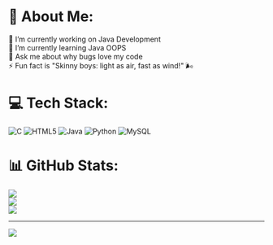 # 💫 About Me:
🔭 I’m currently working on Java Development<br>🌱 I’m currently learning Java OOPS<br>💬 Ask me about why bugs love my code<br>⚡ Fun fact is "Skinny boys: light as air, fast as wind!" 🌬️


# 💻 Tech Stack:
![C](https://img.shields.io/badge/c-%2300599C.svg?style=for-the-badge&logo=c&logoColor=white) ![HTML5](https://img.shields.io/badge/html5-%23E34F26.svg?style=for-the-badge&logo=html5&logoColor=white) ![Java](https://img.shields.io/badge/java-%23ED8B00.svg?style=for-the-badge&logo=openjdk&logoColor=white) ![Python](https://img.shields.io/badge/python-3670A0?style=for-the-badge&logo=python&logoColor=ffdd54) ![MySQL](https://img.shields.io/badge/mysql-4479A1.svg?style=for-the-badge&logo=mysql&logoColor=white)
# 📊 GitHub Stats:
![](https://github-readme-stats.vercel.app/api?username=Sandeep6771&theme=dark&hide_border=false&include_all_commits=true&count_private=true)<br/>
![](https://nirzak-streak-stats.vercel.app/?user=Sandeep6771&theme=dark&hide_border=false)<br/>
![](https://github-readme-stats.vercel.app/api/top-langs/?username=Sandeep6771&theme=dark&hide_border=false&include_all_commits=true&count_private=true&layout=compact)

---
[![](https://visitcount.itsvg.in/api?id=Sandeep6771&icon=0&color=0)](https://visitcount.itsvg.in)

<!-- Proudly created with GPRM ( https://gprm.itsvg.in ) -->
